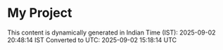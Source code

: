 # My Project

This content is dynamically generated in Indian Time (IST): 2025-09-02 20:48:14 IST
Converted to UTC: 2025-09-02 15:18:14 UTC
